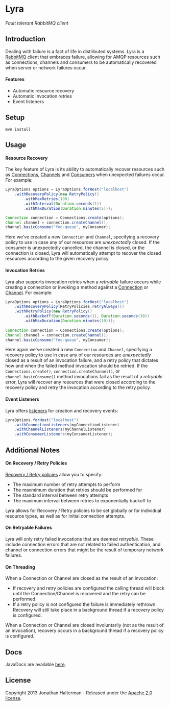 # Lyra

*Fault tolerant RabbitMQ client*

## Introduction

Dealing with failure is a fact of life in distributed systems. Lyra is a [RabbitMQ](http://www.rabbitmq.com/) client that embraces failure, allowing for AMQP resources such as connections, channels and consumers to be automatically recovered when server or network failures occur.

#### Features

* Automatic resource recovery
* Automatic invocation retries
* Event listeners

## Setup

`mvn install`

## Usage

#### Resource Recovery

The key feature of Lyra is its ability to automatically recover resources such as [Connections](http://www.rabbitmq.com/releases/rabbitmq-java-client/current-javadoc/com/rabbitmq/client/Connection.html), [Channels](http://www.rabbitmq.com/releases/rabbitmq-java-client/current-javadoc/com/rabbitmq/client/Channel.html) and [Consumers](http://www.rabbitmq.com/releases/rabbitmq-java-client/current-javadoc/com/rabbitmq/client/Consumer.html) when unexpected failures occur. For example:

```java
LyraOptions options = LyraOptions.forHost("localhost")
	.withRecoveryPolicy(new RetryPolicy()
		.withMaxRetries(100)
		.withInterval(Duration.seconds(1))
		.withMaxDuration(Duration.minutes(5)));

Connection connection = Connections.create(options);
Channel channel = connection.createChannel();
channel.basicConsume("foo-queue", myConsumer);
```

Here we've created a new `Connection` and `Channel`, specifying a recovery policy to use in case any of our resources are *unexpectedly* closed. If the consumer is unexpectedly cancelled, the channel is closed, or the connection is closed, Lyra will automatically attempt to recover the closed resources according to the given recovery policy.

#### Invocation Retries

Lyra also supports invocation retries when a *retryable* failure occurs while creating a connection or invoking a method against a [Connection](http://www.rabbitmq.com/releases/rabbitmq-java-client/current-javadoc/com/rabbitmq/client/Connection.html) or [Channel](http://www.rabbitmq.com/releases/rabbitmq-java-client/current-javadoc/com/rabbitmq/client/Channel.html). For example:

```java
LyraOptions options = LyraOptions.forHost("localhost")
	.withRecoveryPolicy(RetryPolicies.retryAlways())
	.withRetryPolicy(new RetryPolicy()
		.withBackoff(Duration.seconds(1), Duration.seconds(30))
		.withMaxDuration(Duration.minutes(10)));
		
Connection connection = Connections.create(options);
Channel channel = connection.createChannel();
channel.basicConsume("foo-queue", myConsumer);
```

Here again we've created a new `Connection` and `Channel`, specifying a recovery policy to use in case any of our resources are *unexpectedly* closed as a result of an invocation failure, and a retry policy that dictates how and when the failed method invocation should be retried. If the `Connections.create()`, `connection.createChannel()`, or `channel.basicConsume()` method invocations fail as the result of a *retryable* error, Lyra will recover any resources that were closed according to the recovery policy and retry the invocation according to the retry policy.

#### Event Listeners

Lyra offers [listeners](http://jodah.net/lyra/javadoc/net/jodah/lyra/event/package-summary.html) for creation and recovery events:

```java
LyraOptions.forHost("localhost")
	.withConnectionListeners(myConnectionListener)
	.withChannelListeners(myChannelListener)
	.withConsumerListeners(myConsumerListener);
```

## Additional Notes

#### On Recovery / Retry Policies

[Recovery / Retry policies](http://jodah.net/lyra/javadoc/net/jodah/lyra/retry/RetryPolicy.html) allow you to specify:

* The maximum number of retry attempts to perform
* The maxmimum duration that retries should be performed for
* The standard interval between retry attempts
* The maximum interval between retries to exponentially backoff to

Lyra allows for Recovery / Retry policies to be set globally or for individual resource types, as well as for initial connection attempts.

#### On Retryable Failures

Lyra will only retry failed invocations that are deemed *retryable*. These include connection errors that are not related to failed authentication, and channel or connection errors that might be the result of temporary network failures.

#### On Threading

When a Connection or Channel are closed as the result of an invocation:

* If recovery and retry policies are configured the calling thread will block until the Connection/Channel is recovered and the retry can be performed.
* If a retry policy is not configured the failure is immediately rethrown. Recovery will still take place in a background thread if a recovery policy is configured.

When a Connection or Channel are closed involuntarily (not as the result of an invocation), recovery occurs in a background thread if a recovery policy is configured.

## Docs

JavaDocs are available [here](https://jhalterman.github.com/lyra/javadoc).

## License

Copyright 2013 Jonathan Halterman - Released under the [Apache 2.0 license](http://www.apache.org/licenses/LICENSE-2.0.html).